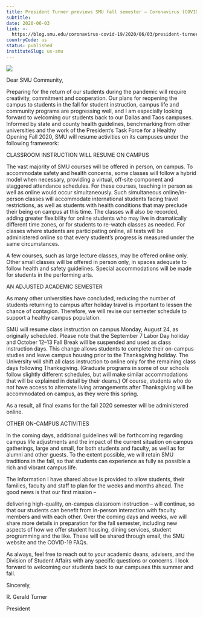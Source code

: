 ```yaml
---
title: President Turner previews SMU fall semester – Coronavirus (COVID-19)
subtitle: 
date: 2020-06-03
link: >-
  https://blog.smu.edu/coronavirus-covid-19/2020/06/03/president-turner-previews-smu-fall-semester/
countryCode: us
status: published
instituteSlug: us-smu
---
```

![](https://s3.us-west-2.amazonaws.com/us-west-2.files.campus.edublogs.org/favicon.png)

Dear SMU Community,

Preparing for the return of our students during the pandemic will require creativity, commitment and cooperation. Our plans for reopening the campus to students in the fall for student instruction, campus life and community programs are progressing well, and I am especially looking forward to welcoming our students back to our Dallas and Taos campuses. Informed by state and county health guidelines, benchmarking from other universities and the work of the President’s Task Force for a Healthy Opening Fall 2020, SMU will resume activities on its campuses under the following framework:

CLASSROOM INSTRUCTION WILL RESUME ON CAMPUS

The vast majority of SMU courses will be offered in person, on campus. To accommodate safety and health concerns, some classes will follow a hybrid model when necessary, providing a virtual, off-site component and staggered attendance schedules. For these courses, teaching in person as well as online would occur simultaneously. Such simultaneous online/in-person classes will accommodate international students facing travel restrictions, as well as students with health conditions that may preclude their being on campus at this time. The classes will also be recorded, adding greater flexibility for online students who may live in dramatically different time zones, or for students to re-watch classes as needed. For classes where students are participating online, all tests will be administered online so that every student’s progress is measured under the same circumstances.

A few courses, such as large lecture classes, may be offered online only. Other small classes will be offered in person only, in spaces adequate to follow health and safety guidelines. Special accommodations will be made for students in the performing arts.

AN ADJUSTED ACADEMIC SEMESTER

As many other universities have concluded, reducing the number of students returning to campus after holiday travel is important to lessen the chance of contagion. Therefore, we will revise our semester schedule to support a healthy campus population.

SMU will resume class instruction on campus Monday, August 24, as originally scheduled. Please note that the September 7 Labor Day holiday and October 12–13 Fall Break will be suspended and used as class instruction days. This change allows students to complete their on-campus studies and leave campus housing prior to the Thanksgiving holiday. The University will shift all class instruction to online only for the remaining class days following Thanksgiving. (Graduate programs in some of our schools follow slightly different schedules, but will make similar accommodations that will be explained in detail by their deans.) Of course, students who do not have access to alternate living arrangements after Thanksgiving will be accommodated on campus, as they were this spring.

As a result, all final exams for the fall 2020 semester will be administered online.

OTHER ON-CAMPUS ACTIVITIES

In the coming days, additional guidelines will be forthcoming regarding campus life adjustments and the impact of the current situation on campus gatherings, large and small, for both students and faculty, as well as for alumni and other guests. To the extent possible, we will retain SMU traditions in the fall, so that students can experience as fully as possible a rich and vibrant campus life.

The information I have shared above is provided to allow students, their families, faculty and staff to plan for the weeks and months ahead. The good news is that our first mission –

delivering high-quality, on-campus classroom instruction – will continue, so that our students can benefit from in-person interaction with faculty members and with each other. Over the coming days and weeks, we will share more details in preparation for the fall semester, including new aspects of how we offer student housing, dining services, student programming and the like. These will be shared through email, the SMU website and the COVID-19 FAQs.

As always, feel free to reach out to your academic deans, advisers, and the Division of Student Affairs with any specific questions or concerns. I look forward to welcoming our students back to our campuses this summer and fall.

Sincerely,

R. Gerald Turner

President